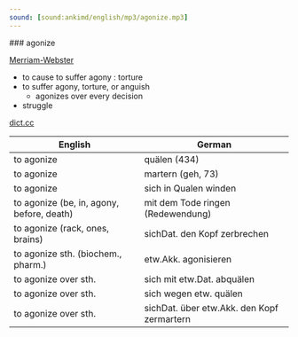 ```yaml
---
sound: [sound:ankimd/english/mp3/agonize.mp3]
---
```


\### agonize

[Merriam-Webster](https://www.merriam-webster.com/dictionary/agonize)

- to cause to suffer agony : torture
- to suffer agony, torture, or anguish
    - agonizes over every decision
- struggle

[dict.cc](https://www.dict.cc/agonize)

| English        | German       |
| -------------- | ------------ |
| to agonize | quälen (434) |
| to agonize | martern (geh, 73) |
| to agonize | sich in Qualen winden |
| to agonize (be, in, agony, before, death) | mit dem Tode ringen (Redewendung) |
| to agonize (rack, ones, brains) | sichDat. den Kopf zerbrechen |
| to agonize sth. (biochem., pharm.) | etw.Akk. agonisieren |
| to agonize over sth. | sich mit etw.Dat. abquälen |
| to agonize over sth. | sich wegen etw. quälen |
| to agonize over sth. | sichDat. über etw.Akk. den Kopf zermartern |
